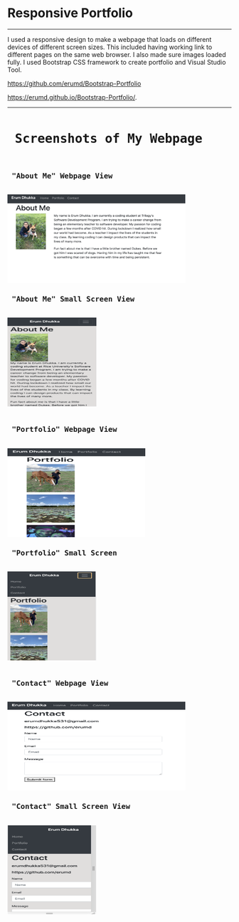 <h1>Responsive Portfolio</h1>
<!-- <hr> adds line under title -->
<hr>
I used a responsive design to make a webpage that loads on different devices of different screen sizes.  This included having working link to different pages on the same web browser. I also made sure images loaded fully. I used Bootstrap CSS framework to create portfolio and Visual Studio Tool.  

https://github.com/erumd/Bootstrap-Portfolio

https://erumd.github.io/Bootstrap-Portfolio/.
<hr>
<!-- <pre element is displayed in a fixed-width font (usually Courier), and it preserves both spaces and line breaks> -->
<pre>
<h1> Screenshots of My Webpage </h1>
<h3> "About Me" Webpage View </h3>
<img src= "images/webpage.jpg" alt= "webpage" width= "400" height="200">
<h3> "About Me" Small Screen View </h3>
<img src= "images/smallscreen.jpg" alt= "webpage" width= "200" height="200">

<h3> "Portfolio" Webpage View </h3>
<img src= "images/portfolio.jpg" alt= "webpage" width= "310" height="200">
<h3> "Portfolio" Small Screen </h3>
<img src= "images/portfolio2.jpg" alt= "webpage" width= "200" height="200">

<h3> "Contact" Webpage View </h3>
<img src= "images/contact.jpg" alt= "webpage" width= "400" height="200">
<h3> "Contact" Small Screen View </h3>
<img src= "images/contact2.jpg" alt= "webpage" width= "200" height="200">
</pre>